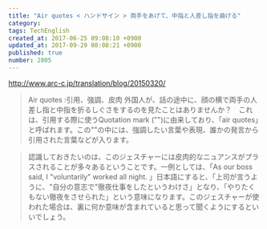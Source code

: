 ```yaml
---
title: "Air quotes < ハンドサイン > 両手をあげて、中指と人差し指を曲げる"
category: 
tags: TechEnglish
created_at: 2017-06-25 09:08:10 +0900
updated_at: 2017-09-29 08:08:21 +0900
published: true
number: 2805
---
```


http://www.arc-c.jp/translation/blog/20150320/
> Air quotes :引用、強調、皮肉
外国人が、話の途中に、顔の横で両手の人差し指と中指を折るしぐさをするのを見たことはありませんか？　これは、引用する際に使うQuotation mark ("")に由来しており、「air quotes」と呼ばれます。この""の中には、強調したい言葉や表現、誰かの発言から引用された言葉などが入ります。

>認識しておきたいのは、このジェスチャーには皮肉的なニュアンスがプラスされることが多々あるということです。一例としては、「As our boss said, I "voluntarily" worked all night. 」日本語にすると、「上司が言うように、"自分の意志で"徹夜仕事をしたというわけさ」となり、「やりたくもない徹夜をさせられた」という意味になります。このジェスチャーが使われた場合は、裏に何か意味が含まれていると思って聞くようにするといいでしょう。
